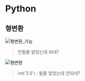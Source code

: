 

# Python

## 형변환

![형변환_가능](C:\Users\student\Desktop\TIL\image_study\형변환_가능.PNG)

> 안될줄 알았는데 되네?

![형변환](C:\Users\student\Desktop\TIL\image_study\형변환.PNG)

> int('3.5') : 될줄 알았는데 안되네? 

